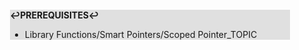<div style="margin:2em; background-color: #e0e0e0;">

<strong>↩PREREQUISITES↩</strong>

 * Library Functions/Smart Pointers/Scoped Pointer_TOPIC

</div>


